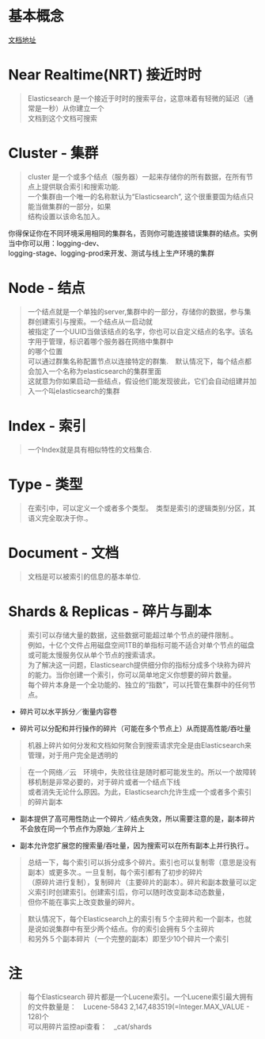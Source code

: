 # 基本概念
[文档地址](https://www.elastic.co/guide/en/elasticsearch/reference/current/_basic_concepts.html#_near_realtime_nrt)

# Near Realtime(NRT)  接近时时
> Elasticsearch 是一个接近于时时的搜索平台，这意味着有轻微的延迟（通常是一秒）从你建立一个<br>
文档到这个文档可搜索

# Cluster - 集群
> cluster 是一个或多个结点（服务器）一起来存储你的所有数据，在所有节点上提供联合索引和搜索功能.<br>
一个集群由一个唯一的名称默认为“Elasticsearch”, 这个很重要国为结点只能当做集群的一部分，如果<br>
结构设置以该命名加入。<br>

你得保证你在不同环境采用相同的集群名，否则你可能连接错误集群的结点。实例当中你可以用：logging-dev、<br>
logging-stage、logging-prod来开发、测试与线上生产环境的集群

# Node - 结点
> 一个结点就是一个单独的server,集群中的一部分，存储你的数据，参与集群创建索引与搜索。一个结点从一启动就<br>
被指定了一个UUID当做该结点的名字，你也可以自定义结点的名字。该名字用于管理，标识着哪个服务器在网络中集群中<br>
的哪个位置　<br>
可以通过群集名称配置节点以连接特定的群集.　默认情况下，每个结点都会加入一个名称为elasticsearch的集群里面<br>
这就意为你如果启动一些结点，假设他们能发现彼此，它们会自动组建并加入一个叫elasticsearch的集群

# Index - 索引
> 一个Index就是具有相似特性的文档集合.


# Type - 类型
> 在索引中，可以定义一个或者多个类型。　类型是索引的逻辑类别/分区，其语义完全取决于你.。

# Document - 文档
> 文档是可以被索引的信息的基本单位.

# Shards & Replicas - 碎片与副本
> 索引可以存储大量的数据，这些数据可能超过单个节点的硬件限制.。<br>
例如，十亿个文件占用磁盘空间1TB的单指标可能不适合对单个节点的磁盘或可能太慢服务仅从单个节点的搜索请求。<br>
为了解决这一问题，Elasticsearch提供细分你的指标分成多个块称为碎片的能力。当你创建一个索引，你可以简单地定义你想要的碎片数量。<br>
每个碎片本身是一个全功能的、独立的“指数”，可以托管在集群中的任何节点。<br>

* 碎片可以水平拆分／衡量内容卷

* 碎片可以分配和并行操作的碎片（可能在多个节点上）从而提高性能/吞吐量

> 机器上碎片如何分发和文档如何聚合到搜索请求完全是由Elasticsearch来管理，对于用户完全是透明的

> 在一个网络／云　环境中，失败往往是随时都可能发生的。所以一个故障转移机制是非常必要的，对于碎片或者一个结点下线<br>
或者消失无论什么原因。为此，Elasticsearch允许生成一个或者多个索引的碎片副本

* 副本提供了高可用性防止一个碎片／结点失效，所以需要注意的是，副本碎片不会放在同一个节点作为原始／主碎片上

* 副本允许您扩展您的搜索量/吞吐量，因为搜索可以在所有副本上并行执行.。

> 总结一下，每个索引可以拆分成多个碎片。索引也可以复制零（意思是没有副本）或更多次.。一旦复制，每个索引都有了初步的碎片<br>
（原碎片进行复制），复制碎片（主要碎片的副本）。碎片和副本数量可以定义索引时创建索引。创建索引后，你可以随时改变副本动态数量，<br>
但你不能在事实上改变数量的碎片。

> 默认情况下，每个Elasticsearch上的索引有５个主碎片和一个副本，也就是说如说集群中有至少两个结点。你的索引会拥有５个主碎片<br>
和另外５个副本碎片（一个完整的副本）即至少10个碎片一个索引


# 注
> 每个Elasticsearch 碎片都是一个Lucene索引。一个Lucene索引最大拥有的文件数量是：　Lucene-5843  2,147,483519(=Integer.MAX_VALUE - 128)个<br>
可以用碎片监控api查看：　_cat/shards
